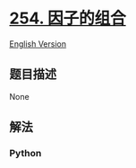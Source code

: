 # [254. 因子的组合](https://leetcode-cn.com/problems/factor-combinations)

[English Version](/leetcode/0200-0299/0254.Factor%20Combinations/README_EN.md)

## 题目描述

<!-- 这里写题目描述 -->

None

## 解法

<!-- 这里可写通用的实现逻辑 -->

<!-- tabs:start -->

### **Python**

<!-- 这里可写当前语言的特殊实现逻辑 -->

```python

```

<!-- tabs:end -->
